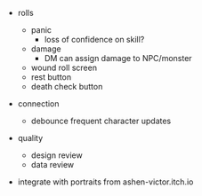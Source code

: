 - rolls
  - panic
    - loss of confidence on skill?
  - damage
    - DM can assign damage to NPC/monster
  - wound roll screen
  - rest button
  - death check button

- connection
  - debounce frequent character updates

- quality
  - design review
  - data review

- integrate with portraits from ashen-victor.itch.io